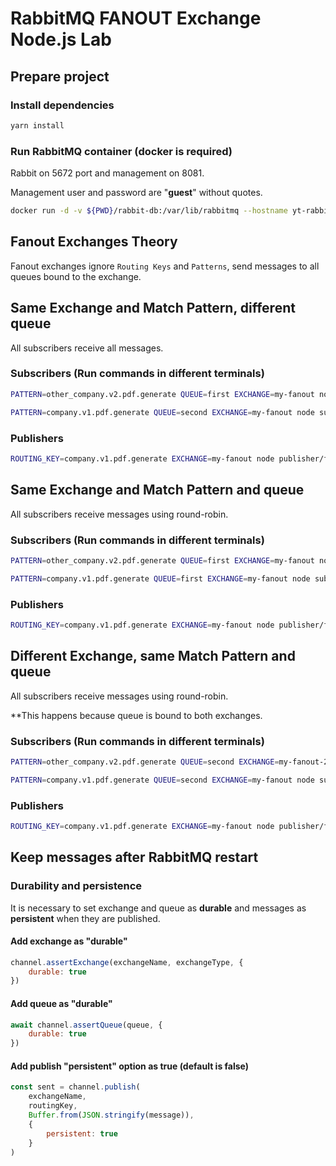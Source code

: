 # RabbitMQ FANOUT Exchange Node.js Lab

## Prepare project

### Install dependencies

```bash
yarn install
```

### Run RabbitMQ container (docker is required)

Rabbit on 5672 port and management on 8081.

Management user and password are "**guest**" without quotes.

```bash
docker run -d -v ${PWD}/rabbit-db:/var/lib/rabbitmq --hostname yt-rabbit -p 5672:5672 -p 8081:15672 --name yt-rabbit rabbitmq:3-management
```

## Fanout Exchanges Theory
Fanout exchanges ignore `Routing Keys` and `Patterns`, send messages to all queues bound to the exchange.

## Same Exchange and Match Pattern, different queue

All subscribers receive all messages.

### Subscribers (Run commands in different terminals)

```bash
PATTERN=other_company.v2.pdf.generate QUEUE=first EXCHANGE=my-fanout node subscriber/fanout-exchange.js

PATTERN=company.v1.pdf.generate QUEUE=second EXCHANGE=my-fanout node subscriber/fanout-exchange.js
```

### Publishers

```bash
ROUTING_KEY=company.v1.pdf.generate EXCHANGE=my-fanout node publisher/fanout-exchange.js
```

## Same Exchange and Match Pattern and queue

All subscribers receive messages using round-robin.

### Subscribers (Run commands in different terminals)

```bash
PATTERN=other_company.v2.pdf.generate QUEUE=first EXCHANGE=my-fanout node subscriber/fanout-exchange.js

PATTERN=company.v1.pdf.generate QUEUE=first EXCHANGE=my-fanout node subscriber/fanout-exchange.js
```

### Publishers

```bash
ROUTING_KEY=company.v1.pdf.generate EXCHANGE=my-fanout node publisher/fanout-exchange.js
```

## Different Exchange, same Match Pattern and queue

All subscribers receive messages using round-robin.

**This happens because queue is bound to both exchanges.

### Subscribers (Run commands in different terminals)

```bash
PATTERN=other_company.v2.pdf.generate QUEUE=second EXCHANGE=my-fanout-2 node subscriber/fanout-exchange.js

PATTERN=company.v1.pdf.generate QUEUE=second EXCHANGE=my-fanout node subscriber/fanout-exchange.js
```

### Publishers

```bash
ROUTING_KEY=company.v1.pdf.generate EXCHANGE=my-fanout node publisher/fanout-exchange.js
```

## Keep messages after RabbitMQ restart
### Durability and persistence
It is necessary to set exchange and queue as **durable** and messages
as **persistent** when they are published.
#### Add exchange as "durable"

```js
channel.assertExchange(exchangeName, exchangeType, {
    durable: true
})
```

#### Add queue as "durable"

```js
await channel.assertQueue(queue, {
    durable: true
})
```

#### Add publish "persistent" option as true (default is false)

```js
const sent = channel.publish(
    exchangeName,
    routingKey,
    Buffer.from(JSON.stringify(message)),
    {
        persistent: true
    }
)
```
